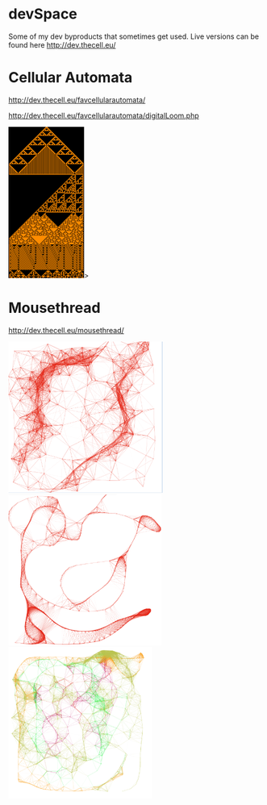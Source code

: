 # devSpace
Some of my dev byproducts that sometimes get used.
Live versions can be found here http://dev.thecell.eu/

# Cellular Automata
http://dev.thecell.eu/favcellularautomata/

http://dev.thecell.eu/favcellularautomata/digitalLoom.php

<img src="https://raw.githubusercontent.com/TheCell/devSpace/master/images/DigitalGewoben.png" height="300" alt="Cellular Automata image" />>

# Mousethread
http://dev.thecell.eu/mousethread/

<img src="https://raw.githubusercontent.com/TheCell/devSpace/master/images/mousethread.PNG" height="300" alt="Mousethread image" />
<img src="https://raw.githubusercontent.com/TheCell/devSpace/master/images/mousethread2.PNG" height="300" alt="Mousethread image 2" />
<img src="https://raw.githubusercontent.com/TheCell/devSpace/master/images/mousethreaded_dev.thecell.eu.png" height="300" alt="Mousethread image 3" />
